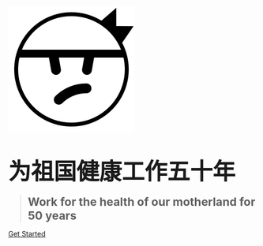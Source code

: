 <!-- _coverpage.md -->


![logo](assets/trytry.svg)

# <strong style="font-size: 46px">为祖国健康工作五十年</strong>

> <strong style="font-size: 23px">Work for the health of our motherland for 50 years</strong>

[Get Started](README.md)

